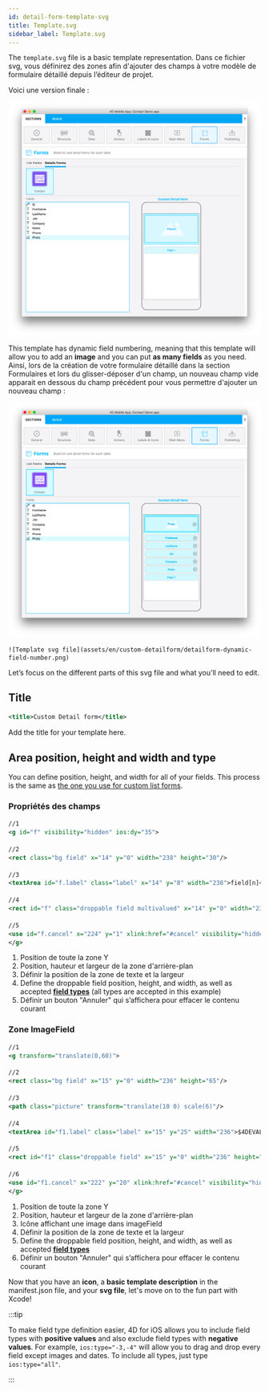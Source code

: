 ```yaml
---
id: detail-form-template-svg
title: Template.svg
sidebar_label: Template.svg
---
```


The `template.svg` file is a basic template representation. Dans ce fichier svg, vous définirez des zones afin d'ajouter des champs à votre modèle de formulaire détaillé depuis l’éditeur de projet.

Voici une version finale :

![Template svg file](img/detailform-template-svg-file.png)

This template has dynamic field numbering, meaning that this template will allow you to add an **image** and you can put **as many fields** as you need. Ainsi, lors de la création de votre formulaire détaillé dans la section Formulaires et lors du glisser-déposer d'un champ, un nouveau champ vide apparait en dessous du champ précédent pour vous permettre d'ajouter un nouveau champ :

![Template svg file](img/detailform-dynamic-field-number.png)

```
![Template svg file](assets/en/custom-detailform/detailform-dynamic-field-number.png)
```

Let’s focus on the different parts of this svg file and what you'll need to edit.

## Title

```xml
<title>Custom Detail form</title>
```

Add the title for your template here.

## Area position, height and width and type
You can define position, height, and width for all of your fields. This process is the same as [the one you use for custom list forms](../creating-list-forms/list-form-svg-file.md#area-position-height-width-and-type).

### Propriétés des champs

```xml
//1
<g id="f" visibility="hidden" ios:dy="35">

//2
<rect class="bg field" x="14" y="0" width="238" height="30"/>

//3
<textArea id="f.label" class="label" x="14" y="8" width="238">field[n]</textArea>

//4
<rect id="f" class="droppable field multivalued" x="14" y="0" width="238" height="30" stroke-dasharray="5,2" ios:type="0,1,2,4,8,9,11,25,35"/>

//5
<use id="f.cancel" x="224" y="1" xlink:href="#cancel" visibility="hidden"/>
</g>
```

1. Position de toute la zone Y
2. Position, hauteur et largeur de la zone d'arrière-plan
3. Définir la position de la zone de texte et la largeur
4. Define the droppable field position, height, and width, as well as accepted [**field types**](../creating-list-forms/list-form-svg-file.md#iostypes) (all types are accepted in this example)
5. Définir un bouton "Annuler" qui s’affichera pour effacer le contenu courant

### Zone ImageField 

```xml
//1
<g transform="translate(0,60)">

//2
<rect class="bg field" x="15" y="0" width="236" height="65"/>

//3
<path class="picture" transform="translate(10 0) scale(6)"/>

//4
<textArea id="f1.label" class="label" x="15" y="25" width="236">$4DEVAL(:C991("picture"))</textArea>

//5
<rect id="f1" class="droppable field" x="15" y="0" width="236" height="65" stroke-dasharray="5,2" ios:type="3" ios:bind="fields[0]"/>

//6
<use id="f1.cancel" x="222" y="20" xlink:href="#cancel" visibility="hidden"/>
</g>
```

1. Position de toute la zone Y
2. Position, hauteur et largeur de la zone d'arrière-plan
3. Icône affichant une image dans imageField
4. Définir la position de la zone de texte et la largeur
5. Define the droppable field position, height, and width, as well as accepted [**field types**](../creating-list-forms/list-form-svg-file.md#iostypes)
6. Définir un bouton "Annuler" qui s’affichera pour effacer le contenu courant

Now that you have an **icon**, a **basic template description** in the manifest.json file, and your **svg file**, let's move on to the fun part with Xcode!


:::tip

To make field type definition easier, 4D for iOS allows you to include field types with **positive values** and also exclude field types with **negative values**. For example, `ios:type="-3,-4"` will allow you to drag and drop every field except images and dates. To include all types, just type `ios:type="all"`.

:::
